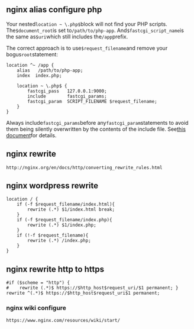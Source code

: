## nginx alias configure php

Your nested`location ~ \.php$`block will not find your PHP scripts. The`$document_root`is set to`/path/to/php-app`. And`$fastcgi_script_name`is the same as`$uri`which still includes the`/app`prefix.

The correct approach is to use`$request_filename`and remove your bogus`root`statement:

```
location ^~ /app {
    alias   /path/to/php-app;
    index  index.php;

    location ~ \.php$ {
        fastcgi_pass   127.0.0.1:9000;
        include        fastcgi_params;
        fastcgi_param  SCRIPT_FILENAME $request_filename;
    }
}
```

Always include`fastcgi_params`before any`fastcgi_param`statements to avoid them being silently overwritten by the contents of the include file. See[this document](http://nginx.org/en/docs/http/ngx_http_core_module.html#var_request_filename)for details.

## nginx rewrite

`http://nginx.org/en/docs/http/converting_rewrite_rules.html`

## nginx wordpress rewrite

```
location / {
    if (-f $request_filename/index.html){
        rewrite (.*) $1/index.html break;
    }
    if (-f $request_filename/index.php){
        rewrite (.*) $1/index.php;
    }
    if (!-f $request_filename){
        rewrite (.*) /index.php;
    }
}
```

## nginx rewrite http to https

```
#if ($scheme = "http") {
#    rewrite (.*)$ https://$http_host$request_uri/$1 permanent; }
rewrite ^(.*)$ https://$http_host$request_uri$1 permanent;
```

### nginx wiki configure

`https://www.nginx.com/resources/wiki/start/`

